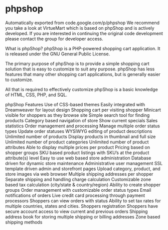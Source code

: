 # phpshop
Automatically exported from code.google.com/p/phpshop
We recommend you take a look at VirtueMart which is based on phpShop and is actively developed. If you are interested in continuing the original code development please contact the group for developer access.

What is phpShop?
phpShop is a PHP-powered shopping cart application. It is released under the GNU General Public License.

The primary purpose of phpShop is to provide a simple shopping cart solution that is easy to customize to suit any purpose. phpShop has less features that many other shopping cart applications, but is generally easier to customize.

All that is required to effectively customize phpShop is a basic knowledge of HTML, CSS, PHP, and SQL.

phpShop Features
Use of CSS-based themes
Easily integrated with Dreamweaver for layout design
Shopping cart per visiting shopper
Minicart visible for shoppers as they browse site
Simple search tool for finding products
Category based navigation of store
Show current specials
Sales statistics
Order management and processing
Manage multiple order status types
Update order statuses
WYSIWYG editing of product descriptions
Unlimited number of products
Display products in thumbnail and full size
Unlimited number of product categories
Unlimited number of product attributes
Able to display multiple prices per product
Pricing based on shopper groups
SKU based product listings with SKU’s at the product attribute(s) level
Easy to use web based store administration
Database driven for dynamic store maintenance
Administrative user management
SSL template driven admin and storefront pages
Upload category, product, and store images via web browser
Multiple shipping addresses per shopper
Separate shipping and handling charge calculation
Customizable zone based tax calculation (city/state & country/region)
Ability to create shopper groups
Order management with customizable order status types
Email notifications of orders
Live credit card processing through payment processors
Shoppers can view orders with status
Ability to set tax rates for multiple countries, states and cities.
Shoppers registration
Shoppers have secure account access to view current and previous orders
Shipping address book for storing multiple shipping or billing addresses
Zone based shipping methods
